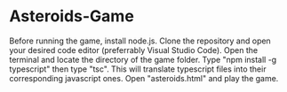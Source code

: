 # Asteroids-Game
Before running the game, install node.js. 
Clone the repository and open your desired code editor (preferrably Visual Studio Code). 
Open the terminal and locate the directory of the game folder. 
Type "npm install -g typescript" then type "tsc". This will translate typescript files into their corresponding javascript ones.
Open "asteroids.html" and play the game.
